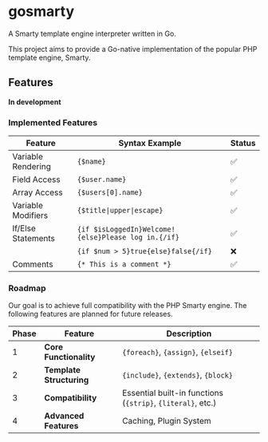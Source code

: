 # gosmarty
A Smarty template engine interpreter written in Go.

This project aims to provide a Go-native implementation of the popular PHP template engine, Smarty.

## Features
**In development**

### Implemented Features

| Feature                | Syntax Example                                       | Status      |
| ---------------------- | ---------------------------------------------------- | ----------- |
| Variable Rendering     | `{$name}`                                            | ✅ |
| Field Access           | `{$user.name}`                                       | ✅ |
| Array Access           |  `{$users[0].name}`                                   | ✅ |
| Variable Modifiers     | `{$title\|upper\|escape}`                            | ✅ |
| If/Else Statements     | `{if $isLoggedIn}Welcome!{else}Please log in.{/if}`  | ✅ |
|                        | `{if $num > 5}true{else}false{/if}`                  | ❌ |
| Comments               | `{* This is a comment *}`                            | ✅ |

### Roadmap

Our goal is to achieve full compatibility with the PHP Smarty engine. The following features are planned for future releases.

| Phase | Feature                               | Description                                                 |
| ----- | ------------------------------------- | ----------------------------------------------------------- |
| 1     | **Core Functionality**                | `{foreach}`, `{assign}`, `{elseif}`                         |
| 2     | **Template Structuring**              | `{include}`, `{extends}`, `{block}`                         |
| 3     | **Compatibility**                     | Essential built-in functions (`{strip}`, `{literal}`, etc.) |
| 4     | **Advanced Features**                 | Caching, Plugin System                                      |
